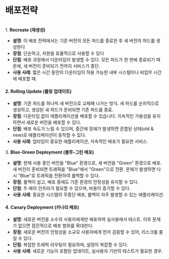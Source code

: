 # 배포전략

<figure><img src="../../../.gitbook/assets/Screenshot 2024-08-23 at 4.15.51 PM.png" alt=""><figcaption></figcaption></figure>

1\. **Recreate (재생성)**

* **설명**: 이 배포 전략에서는 기존 버전의 모든 파드를 종료한 후 새 버전의 파드를 생성한다
* **장점**: 단순하고, 자원을 효율적으로 사용할 수 있다
* **단점**: 배포 과정에서 다운타임이 발생할 수 있다. 모든 파드가 한 번에 종료되기 때문에, 새 버전이 준비되기 전까지 서비스가 중단.
* **사용 사례**: 짧은 시간 동안의 다운타임이 허용 가능한 내부 시스템이나 비업무 시간에 배포할 때.

#### 2. **Rolling Update (롤링 업데이트)**

* **설명**: 기존 파드를 하나씩 새 버전으로 교체해 나가는 방식. 새 파드를 순차적으로 생성하고, 생성된 새 파드가 준비되면 기존 파드를 종료.
* **장점**: 다운타임 없이 애플리케이션을 배포할 수 있습니다. 지속적인 가용성을 유지하면서 새로운 버전을 배포할 수 있다.
* **단점**: 배포 속도가 느릴 수 있으며, 중간에 장애가 발생하면 혼합된 상태(old & new)로 애플리케이션이 동작할 수 있다.
* **사용 사례**: 업타임이 중요한 애플리케이션, 지속적인 배포가 필요한 서비스.

3\. **Blue-Green Deployment (블루-그린 배포)**

* **설명**: 현재 사용 중인 버전을 "Blue" 환경으로, 새 버전을 "Green" 환경으로 배포. 새 버전이 준비되면 트래픽을 "Blue"에서 "Green"으로 전환. 문제가 발생하면 다시 "Blue"로 트래픽을 전환하여 롤백할 수 있다.
* **장점**: 롤백이 쉽고, 배포 중에도 기존 환경의 안정성을 유지할 수 있다.
* **단점**: 두 배의 인프라가 필요할 수 있으며, 비용이 증가할 수 있다.
* **사용 사례**: 중요한 시스템의 무중단 배포, 롤백이 자주 발생할 수 있는 애플리케이션.

#### 4. **Canary Deployment (카나리 배포)**

* **설명**: 새로운 버전을 소수의 사용자에게만 배포하여 실사용에서 테스트. 이후 문제가 없으면 점진적으로 배포 범위를 확대한다.
* **장점**: 새로운 버전의 안정성을 소규모 사용자에게 먼저 검증할 수 있어, 리스크를 줄일 수 있다.
* **단점**: 복잡한 트래픽 라우팅이 필요하며, 설정이 복잡할 수 있다.
* **사용 사례**: 새로운 기능이 포함된 업데이트, 실사용자 기반의 테스트가 필요한 경우.

